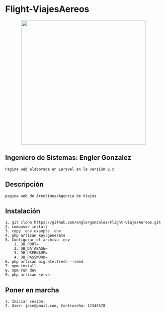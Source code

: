 # Flight-ViajesAereos
 

<p align="center"><a href="https://laravel.com" target="_blank"><img src="https://raw.githubusercontent.com/laravel/art/master/logo-lockup/5%20SVG/2%20CMYK/1%20Full%20Color/laravel-logolockup-cmyk-red.svg" width="400"></a></p>

## Ingeniero de Sistemas: Engler Gonzalez
    Pagina web elaborada en Laravel en la versión 8.x

## Descripción
    pagina web de Areolinea/Agencia de Viajes
    

## Instalación

    1. git clone https://github.com/englergonzalez/Flight-ViajesAereos.git
    2. composer install
    3. copy .env.example .env
    4. php artisan key:generate
    5. Configurar el archivo .env
        1. DB_PORT=
        2. DB_DATABASE=
        3. DB_USERNAME=
        4. DB_PASSWORD=
    6. php artisan migrate:fresh --seed
    7. npm install
    8. npm run dev
    9. php artisan serve

## Poner en marcha

    1. Iniciar sesión: 
    2. User: jose@gmail.com, Contraseña: 12345678
